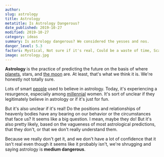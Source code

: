```yaml
---
author:
slug: astrology 
title: Astrology
metatitle: Is Astrology Dangerous?
date_published: 2019-10-27
modified: 2019-10-27
category: ideas
summary: Is astrology dangerous? We considered the yesses and nos.
danger_level: 5.3
factors: Mystical, Not sure if it's real, Could be a waste of time, Scary
image: astrology.jpg
---
```


**Astrology** is the practice of predicting the future on the basis of where [planets](/minerals/planets), stars, and [the moon](/minerals/the-moon) are. At least, that's what we think it is. We're honestly not totally sure.

Lots of smart [people](/animals/people) used to believe in astrology. Today, it's experiencing a resurgence, especially among [millennial](/animals/millennials) women. It's sort of unclear if they legitimately believe in astrology or if it's just for fun.

But it's also unclear if it's real! Do the positions and relationships of heavenly bodies have any bearing on our behavior or the circumstances that face us? It seems like a big question. I mean, maybe they do! But it's also pretty likely, based on the vagueness of most astrological predictions, that they don't, or that we don't really understand them.

Because we really don't get it, and we don't have a lot of confidence that it isn't real even though it seems like it probably isn't, we're shrugging and saying astrology is **medium dangerous**.
